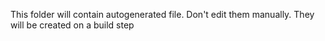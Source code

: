 This folder will contain autogenerated file. Don't edit them manually. They will be created on a build step
